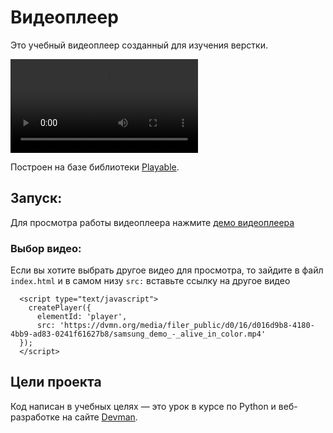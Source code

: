 # Видеоплеер

Это учебный видеоплеер созданный для изучения верстки.

![max example](screenshots/presentation.mp4)

Построен на базе библиотеки [Playable](https://wix.github.io/playable/).
## Запуск:

Для просмотра работы видеоплеера нажмите [демо видеоплеера](https://maksanikeev.github.io/video_pleer/)

### Выбор видео:

Если вы хотите выбрать другое видео для просмотра, то зайдите в файл `index.html`
и в самом низу `src:` вставьте ссылку на другое видео

```
  <script type="text/javascript">
    createPlayer({
      elementId: 'player',
      src: 'https://dvmn.org/media/filer_public/d0/16/d016d9b8-4180-4bb9-ad83-0241f61627b8/samsung_demo_-_alive_in_color.mp4'
  });
  </script>
```
## Цели проекта

Код написан в учебных целях — это урок в курсе по Python и веб-разработке на сайте [Devman](https://dvmn.org).